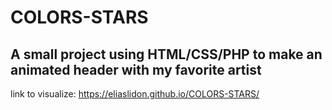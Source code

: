 # COLORS-STARS
A small project using HTML/CSS/PHP to make an animated header with my favorite artist
 --- 
 link to visualize: https://eliaslidon.github.io/COLORS-STARS/
